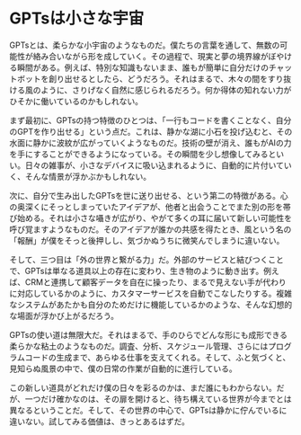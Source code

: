 # GPTsは小さな宇宙

GPTsとは、柔らかな小宇宙のようなものだ。僕たちの言葉を通して、無数の可能性が絡み合いながら形を成していく。その過程で、現実と夢の境界線がぼやける瞬間がある。例えば、特別な知識もないまま、誰もが簡単に自分だけのチャットボットを創り出せるとしたら、どうだろう。それはまるで、木々の間をすり抜ける風のように、さりげなく自然に感じられるだろう。何か得体の知れない力がひそかに働いているのかもしれない。

まず最初に、GPTsの持つ特徴のひとつは、「一行もコードを書くことなく、自分のGPTを作り出せる」という点だ。これは、静かな湖に小石を投げ込むと、その水面に静かに波紋が広がっていくようなものだ。技術の壁が消え、誰もがAIの力を手にすることができるようになっている。その瞬間を少し想像してみるといい。日々の雑事が、小さなデバイスに吸い込まれるように、自動的に片付いていく、そんな情景が浮かぶかもしれない。

次に、自分で生み出したGPTsを世に送り出せる、という第二の特徴がある。心の奥深くにそっとしまっていたアイデアが、他者と出会うことでまた別の形を帯び始める。それは小さな囁きが広がり、やがて多くの耳に届いて新しい可能性を呼び覚ますようなものだ。そのアイデアが誰かの共感を得たとき、風という名の「報酬」が僕をそっと後押しし、気づかぬうちに微笑んでしまうに違いない。

そして、三つ目は「外の世界と繋がる力」だ。外部のサービスと結びつくことで、GPTsは単なる道具以上の存在に変わり、生き物のように動き出す。例えば、CRMと連携して顧客データを自在に操ったり、まるで見えない手が代わりに対応しているかのように、カスタマーサービスを自動でこなしたりする。複雑なシステムがあたかも自分のためだけに機能しているかのような、そんな幻想的な場面が浮かび上がるだろう。

GPTsの使い道は無限大だ。それはまるで、手のひらでどんな形にも成形できる柔らかな粘土のようなものだ。調査、分析、スケジュール管理、さらにはプログラムコードの生成まで、あらゆる仕事を支えてくれる。そして、ふと気づくと、見知らぬ風景の中で、僕の日常の作業が自動的に進行している。

この新しい道具がどれだけ僕の日々を彩るのかは、まだ誰にもわからない。だが、一つだけ確かなのは、その扉を開けると、待ち構えている世界が今までとは異なるということだ。そして、その世界の中心で、GPTsは静かに佇んでいるに違いない。試してみる価値は、きっとあるはずだ。